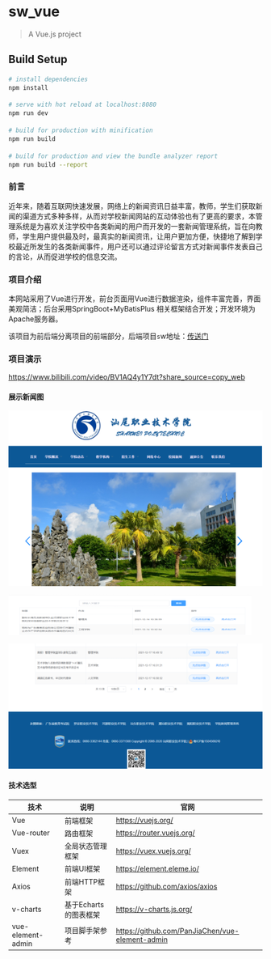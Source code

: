 # sw_vue

> A Vue.js project

## Build Setup

``` bash
# install dependencies
npm install

# serve with hot reload at localhost:8080
npm run dev

# build for production with minification
npm run build

# build for production and view the bundle analyzer report
npm run build --report
```



### 前言

近年来，随着互联网快速发展，网络上的新闻资讯日益丰富，教师，学生们获取新闻的渠道方式多种多样，从而对学校新闻网站的互动体验也有了更高的要求，本管理系统是为喜欢关注学校中各类新闻的用户而开发的一套新闻管理系统，旨在向教师，学生用户提供最及时，最真实的新闻资讯，让用户更加方便，快捷地了解到学校最近所发生的各类新闻事件，用户还可以通过评论留言方式对新闻事件发表自己的言论，从而促进学校的信息交流。

### 项目介绍

本网站采用了Vue进行开发，前台页面用Vue进行数据渲染，组件丰富完善，界面美观简洁；后台采用SpringBoot+MyBatisPlus 相关框架结合开发；开发环境为Apache服务器。


该项目为前后端分离项目的前端部分，后端项目`s`w地址：[传送门](https://github.com/AKvtion/shanWeiSpringboot/)


### 项目演示

https://www.bilibili.com/video/BV1AQ4y1Y7dt?share_source=copy_web


#### 展示新闻图

![image-20220316214511230](https://raw.githubusercontent.com/AKvtion/shanWeiVue/main/static/1651376596(1).jpg)

![image-20220316214511230](https://raw.githubusercontent.com/AKvtion/shanWeiVue/main/static/1651376611(1).jpg)

![image-20220316214511230](https://raw.githubusercontent.com/AKvtion/shanWeiVue/main/static/1651376695(1).jpg)



#### 技术选型

| 技术              | 说明                  | 官网                                            |
| ----------------- | --------------------- | ----------------------------------------------- |
| Vue               | 前端框架              | https://vuejs.org/                              |
| Vue-router        | 路由框架              | https://router.vuejs.org/                       |
| Vuex              | 全局状态管理框架      | https://vuex.vuejs.org/                         |
| Element           | 前端UI框架            | https://element.eleme.io/                       |
| Axios             | 前端HTTP框架          | https://github.com/axios/axios                  |
| v-charts          | 基于Echarts的图表框架 | https://v-charts.js.org/                        |
| vue-element-admin | 项目脚手架参考        | https://github.com/PanJiaChen/vue-element-admin |
